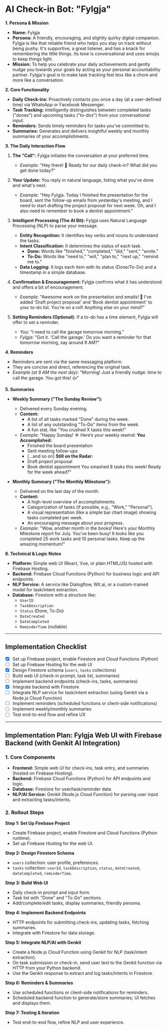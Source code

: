 # **AI Check-in Bot: "Fylgja"**

**1. Persona & Mission**

* **Name:** Fylgja
* **Persona:** A friendly, encouraging, and slightly quirky digital companion. Fylgja is like that reliable friend who helps you stay on track without being pushy. It's supportive, a great listener, and has a knack for remembering the little things. Its tone is conversational and uses emojis to keep things light.
* **Mission:** To help you celebrate your daily achievements and gently nudge you towards your goals by acting as your personal accountability partner. Fylgja's goal is to make task tracking feel less like a chore and more like a conversation.

**2. Core Functionality**

* **Daily Check-ins:** Proactively contacts you once a day (at a user-defined time) via WhatsApp or Facebook Messenger.
* **Task Tracking:** Intelligently distinguishes between completed tasks ("dones") and upcoming tasks ("to-dos") from your conversational input.
* **Reminders:** Sends timely reminders for tasks you've committed to.
* **Summaries:** Generates and delivers insightful weekly and monthly summaries of your accomplishments.

**3. The Daily Interaction Flow**

1.  **The "Call":** Fylgja initiates the conversation at your preferred time.
    * *Example:* "Hey there! 👋 Ready for our daily check-in? What did you get done today?"

2.  **Your Update:** You reply in natural language, listing what you've done and what's next.
    * *Example:* "Hey Fylgja. Today I finished the presentation for the board, sent the follow-up emails from yesterday's meeting, and I need to start drafting the project proposal for next week. Oh, and I also need to remember to book a dentist appointment."

3.  **Intelligent Processing (The AI Bit):** Fylgja uses Natural Language Processing (NLP) to parse your message.
    * **Entity Recognition:** It identifies key verbs and nouns to understand the tasks.
    * **Intent Classification:** It determines the status of each task.
        * **Done:** Words like "finished," "completed," "did," "sent," "wrote."
        * **To-Do:** Words like "need to," "will," "plan to," "next up," "remind me to."
    * **Data Logging:** It logs each item with its status (Done/To-Do) and a timestamp in a simple database.

4.  **Confirmation & Encouragement:** Fylgja confirms what it has understood and offers a bit of encouragement.
    * *Example:* "Awesome work on the presentation and emails! 🎉 I've added 'Draft project proposal' and 'Book dentist appointment' to your to-do list. You're on a roll! Anything else on your mind?"

5.  **Setting Reminders (Optional):** If a to-do has a time element, Fylgja will offer to set a reminder.
    * *You:* "I need to call the garage tomorrow morning."
    * *Fylgja:* "Got it. 'Call the garage.' Do you want a reminder for that tomorrow morning, say around 9 AM?"

**4. Reminders**

* Reminders are sent via the same messaging platform.
* They are concise and direct, referencing the original task.
* *Example (at 9 AM the next day):* "Morning! Just a friendly nudge: time to call the garage. You got this! 👍"

**5. Summaries**

* **Weekly Summary ("The Sunday Review"):**
    * Delivered every Sunday evening.
    * **Content:**
        * A list of all tasks marked "Done" during the week.
        * A list of any outstanding "To-Do" items from the week.
        * A fun stat, like "You crushed X tasks this week!"
    * *Example:* "Happy Sunday! ☀️ Here’s your weekly rewind:
        **You Accomplished:**
        * Finished the board presentation
        * Sent meeting follow-ups
        * \[...and so on]
        **Still on the Radar:**
        * Draft project proposal
        * Book dentist appointment
        You smashed 8 tasks this week! Ready for the week ahead?"

* **Monthly Summary ("The Monthly Milestone"):**
    * Delivered on the last day of the month.
    * **Content:**
        * A high-level overview of accomplishments.
        * Categorization of tasks (if possible, e.g., "Work," "Personal").
        * A visual representation (like a simple bar chart image) showing tasks completed per week.
        * An encouraging message about your progress.
    * *Example:* "Wow, another month in the books! Here's your Monthly Milestone report for July. You've been busy! It looks like you completed 25 work tasks and 10 personal tasks. Keep up the amazing momentum!"

**6. Technical & Logic Notes**

* **Platform:** Simple web UI (React, Vue, or plain HTML/JS) hosted with Firebase Hosting.
* **Backend:** Firebase Cloud Functions (Python) for business logic and API endpoints.
* **NLP Service:** A service like Dialogflow, Wit.ai, or a custom-trained model for task/intent extraction.
* **Database:** Firestore with a structure like:
    * `UserID`
    * `TaskDescription`
    * `Status` (Done, To-Do)
    * `DateCreated`
    * `DateCompleted`
    * `ReminderTime` (nullable)

---


## Implementation Checklist

- [x] Set up Firebase project, enable Firestore and Cloud Functions (Python)
- [ ] Set up Firebase Hosting for the web UI
- [x] Design Firestore schema (`users`, `tasks` collections)
- [ ] Build web UI (check-in prompt, task list, summaries)
- [ ] Implement backend endpoints (check-ins, tasks, summaries)
- [x] Integrate backend with Firestore
- [ ] Integrate NLP service for task/intent extraction (using Genkit via a Node.js Cloud Function)
- [ ] Implement reminders (scheduled functions or client-side notifications)
- [ ] Implement weekly/monthly summaries
- [ ] Test end-to-end flow and refine UX

---


## Implementation Plan: Fylgja Web UI with Firebase Backend (with Genkit AI Integration)

### 1. Core Components

- **Frontend:** Simple web UI for check-ins, task entry, and summaries (hosted on Firebase Hosting).
- **Backend:** Firebase Cloud Functions (Python) for API endpoints and logic.
- **Database:** Firestore for user/task/reminder data.
- **NLP/AI Service:** Genkit (Node.js Cloud Function) for parsing user input and extracting tasks/intents.

### 2. Rollout Steps

**Step 1: Set Up Firebase Project**
- Create Firebase project, enable Firestore and Cloud Functions (Python runtime).
- Set up Firebase Hosting for the web UI.

**Step 2: Design Firestore Schema**
- `users` collection: user profile, preferences.
- `tasks` collection: `userId`, `taskDescription`, `status`, `dateCreated`, `dateCompleted`, `reminderTime`.

**Step 3: Build Web UI**
- Daily check-in prompt and input form.
- Task list with "Done" and "To-Do" sections.
- Add/complete/edit tasks, display summaries, friendly persona.

**Step 4: Implement Backend Endpoints**
- HTTP endpoints for submitting check-ins, updating tasks, fetching summaries.
- Integrate with Firestore for data storage.

**Step 5: Integrate NLP/AI with Genkit**
- Create a Node.js Cloud Function using Genkit for NLP (task/intent extraction).
- On task submission or check-in, send user text to the Genkit function via HTTP from your Python backend.
- Use the Genkit response to extract and log tasks/intents in Firestore.

**Step 6: Reminders & Summaries**
- Use scheduled functions or client-side notifications for reminders.
- Scheduled backend function to generate/store summaries; UI fetches and displays them.

**Step 7: Testing & Iteration**
- Test end-to-end flow, refine NLP and user experience.